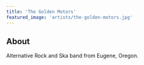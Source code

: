 ```yaml
---
title: 'The Golden Motors'
featured_image: 'artists/the-golden-motors.jpg'
---
```


## About

Alternative Rock and Ska band from Eugene, Oregon. 
